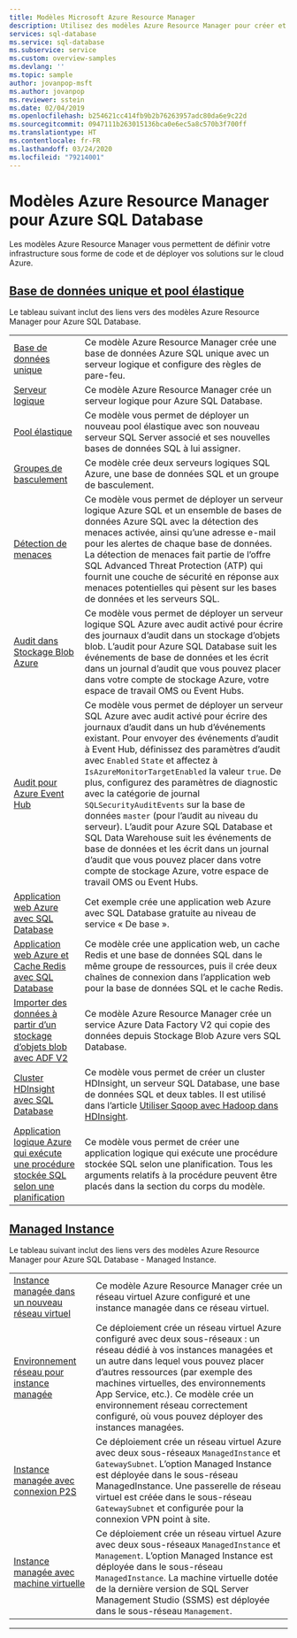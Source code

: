 ```yaml
---
title: Modèles Microsoft Azure Resource Manager
description: Utilisez des modèles Azure Resource Manager pour créer et configurer Azure SQL Database.
services: sql-database
ms.service: sql-database
ms.subservice: service
ms.custom: overview-samples
ms.devlang: ''
ms.topic: sample
author: jovanpop-msft
ms.author: jovanpop
ms.reviewer: sstein
ms.date: 02/04/2019
ms.openlocfilehash: b254621cc414fb9b2b76263957adc80da6e9c22d
ms.sourcegitcommit: 0947111b263015136bca0e6ec5a8c570b3f700ff
ms.translationtype: HT
ms.contentlocale: fr-FR
ms.lasthandoff: 03/24/2020
ms.locfileid: "79214001"
---
```

# <a name="azure-resource-manager-templates-for-azure-sql-database"></a>Modèles Azure Resource Manager pour Azure SQL Database

Les modèles Azure Resource Manager vous permettent de définir votre infrastructure sous forme de code et de déployer vos solutions sur le cloud Azure.

## <a name="single-database--elastic-pool"></a>[Base de données unique et pool élastique](#tab/single-database)

Le tableau suivant inclut des liens vers des modèles Azure Resource Manager pour Azure SQL Database.

| |  |
|---|---|
| [Base de données unique](https://github.com/Azure/azure-quickstart-templates/tree/master/201-sql-database-transparent-encryption-create) | Ce modèle Azure Resource Manager crée une base de données Azure SQL unique avec un serveur logique et configure des règles de pare-feu. |
| [Serveur logique](https://github.com/Azure/azure-quickstart-templates/tree/master/101-sql-logical-server) | Ce modèle Azure Resource Manager crée un serveur logique pour Azure SQL Database. |
| [Pool élastique](https://github.com/Azure/azure-quickstart-templates/tree/master/101-sql-elastic-pool-create) | Ce modèle vous permet de déployer un nouveau pool élastique avec son nouveau serveur SQL Server associé et ses nouvelles bases de données SQL à lui assigner. |
| [Groupes de basculement](https://github.com/Azure/azure-quickstart-templates/tree/master/101-sql-with-failover-group) | Ce modèle crée deux serveurs logiques SQL Azure, une base de données SQL et un groupe de basculement.|
| [Détection de menaces](https://github.com/Azure/azure-quickstart-templates/tree/master/201-sql-threat-detection-db-policy-multiple-databases) | Ce modèle vous permet de déployer un serveur logique Azure SQL et un ensemble de bases de données Azure SQL avec la détection des menaces activée, ainsi qu’une adresse e-mail pour les alertes de chaque base de données. La détection de menaces fait partie de l’offre SQL Advanced Threat Protection (ATP) qui fournit une couche de sécurité en réponse aux menaces potentielles qui pèsent sur les bases de données et les serveurs SQL.|
| [Audit dans Stockage Blob Azure](https://github.com/Azure/azure-quickstart-templates/tree/master/201-sql-auditing-server-policy-to-blob-storage) | Ce modèle vous permet de déployer un serveur logique SQL Azure avec audit activé pour écrire des journaux d’audit dans un stockage d’objets blob. L’audit pour Azure SQL Database suit les événements de base de données et les écrit dans un journal d’audit que vous pouvez placer dans votre compte de stockage Azure, votre espace de travail OMS ou Event Hubs.|
| [Audit pour Azure Event Hub](https://github.com/Azure/azure-quickstart-templates/tree/master/201-sql-auditing-server-policy-to-eventhub) | Ce modèle vous permet de déployer un serveur SQL Azure avec audit activé pour écrire des journaux d’audit dans un hub d’événements existant. Pour envoyer des événements d’audit à Event Hub, définissez des paramètres d’audit avec `Enabled` `State` et affectez à `IsAzureMonitorTargetEnabled` la valeur `true`. De plus, configurez des paramètres de diagnostic avec la catégorie de journal `SQLSecurityAuditEvents` sur la base de données `master` (pour l’audit au niveau du serveur). L’audit pour Azure SQL Database et SQL Data Warehouse suit les événements de base de données et les écrit dans un journal d’audit que vous pouvez placer dans votre compte de stockage Azure, votre espace de travail OMS ou Event Hubs.|
| [Application web Azure avec SQL Database](https://github.com/Azure/azure-quickstart-templates/tree/master/201-web-app-sql-database) | Cet exemple crée une application web Azure avec SQL Database gratuite au niveau de service « De base ».|
| [Application web Azure et Cache Redis avec SQL Database](https://github.com/Azure/azure-quickstart-templates/tree/master/201-web-app-redis-cache-sql-database) | Ce modèle crée une application web, un cache Redis et une base de données SQL dans le même groupe de ressources, puis il crée deux chaînes de connexion dans l’application web pour la base de données SQL et le cache Redis.|
| [Importer des données à partir d’un stockage d’objets blob avec ADF V2](https://github.com/Azure/azure-quickstart-templates/tree/master/101-data-factory-v2-blob-to-sql-copy) | Ce modèle Azure Resource Manager crée un service Azure Data Factory V2 qui copie des données depuis Stockage Blob Azure vers SQL Database.|
| [Cluster HDInsight avec SQL Database](https://github.com/Azure/azure-quickstart-templates/tree/master/101-hdinsight-linux-with-sql-database) | Ce modèle vous permet de créer un cluster HDInsight, un serveur SQL Database, une base de données SQL et deux tables. Il est utilisé dans l’article [Utiliser Sqoop avec Hadoop dans HDInsight](https://docs.microsoft.com/azure/hdinsight/hadoop/hdinsight-use-sqoop). |
| [Application logique Azure qui exécute une procédure stockée SQL selon une planification](https://github.com/Azure/azure-quickstart-templates/tree/master/101-logic-app-sql-proc) | Ce modèle vous permet de créer une application logique qui exécute une procédure stockée SQL selon une planification. Tous les arguments relatifs à la procédure peuvent être placés dans la section du corps du modèle.|

## <a name="managed-instance"></a>[Managed Instance](#tab/managed-instance)

Le tableau suivant inclut des liens vers des modèles Azure Resource Manager pour Azure SQL Database - Managed Instance.

| |  |
|---|---|
| [Instance managée dans un nouveau réseau virtuel](https://github.com/Azure/azure-quickstart-templates/tree/master/101-sqlmi-new-vnet) | Ce modèle Azure Resource Manager crée un réseau virtuel Azure configuré et une instance managée dans ce réseau virtuel. |
| [Environnement réseau pour instance managée](https://github.com/Azure/azure-quickstart-templates/tree/master/101-sql-managed-instance-azure-environment) | Ce déploiement crée un réseau virtuel Azure configuré avec deux sous-réseaux : un réseau dédié à vos instances managées et un autre dans lequel vous pouvez placer d’autres ressources (par exemple des machines virtuelles, des environnements App Service, etc.). Ce modèle crée un environnement réseau correctement configuré, où vous pouvez déployer des instances managées. |
| [Instance managée avec connexion P2S](https://github.com/Azure/azure-quickstart-templates/tree/master/201-sqlmi-new-vnet-w-point-to-site-vpn) | Ce déploiement crée un réseau virtuel Azure avec deux sous-réseaux `ManagedInstance` et `GatewaySubnet`. L’option Managed Instance est déployée dans le sous-réseau ManagedInstance. Une passerelle de réseau virtuel est créée dans le sous-réseau `GatewaySubnet` et configurée pour la connexion VPN point à site. |
| [Instance managée avec machine virtuelle](https://github.com/Azure/azure-quickstart-templates/tree/master/201-sqlmi-new-vnet-w-jumpbox) | Ce déploiement crée un réseau virtuel Azure avec deux sous-réseaux `ManagedInstance` et `Management`. L’option Managed Instance est déployée dans le sous-réseau `ManagedInstance`. La machine virtuelle dotée de la dernière version de SQL Server Management Studio (SSMS) est déployée dans le sous-réseau `Management`. |

---
